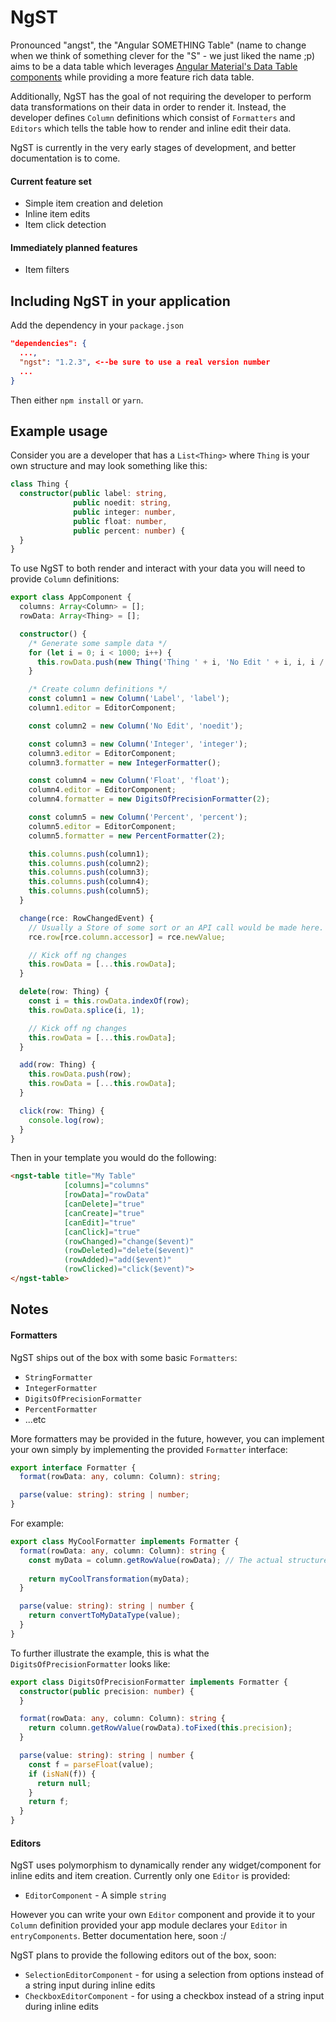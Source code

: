 # NgST

Pronounced "angst",  the "Angular SOMETHING Table" (name to change when we think of something clever for the "S" - we just liked the name ;p) aims to be a data table which leverages [Angular Material's Data Table components](https://material.angular.io/components/table/overview) while providing a more feature rich data table.

Additionally, NgST has the goal of not requiring the developer to perform data transformations on their data in order to render it. Instead, the developer defines `Column` definitions which consist of `Formatters` and `Editors` which tells the table how to render and inline edit their data.

NgST is currently in the very early stages of development, and better documentation is to come.

#### Current feature set
* Simple item creation and deletion
* Inline item edits
* Item click detection

#### Immediately planned features
* Item filters 


## Including NgST in your application

Add the dependency in your `package.json`
```json
"dependencies": {
  ...,
  "ngst": "1.2.3", <--be sure to use a real version number
  ...
}
```

Then either `npm install` or `yarn`.

## Example usage
Consider you are a developer that has a `List<Thing>` where `Thing` is your own structure and may look something like this:
```typescript
class Thing {
  constructor(public label: string,
              public noedit: string,
              public integer: number,
              public float: number,
              public percent: number) {
  }
}
```

To use NgST to both render and interact with your data you will need to provide `Column` definitions:

```typescript
export class AppComponent {
  columns: Array<Column> = [];
  rowData: Array<Thing> = [];

  constructor() {
    /* Generate some sample data */
    for (let i = 0; i < 1000; i++) {
      this.rowData.push(new Thing('Thing ' + i, 'No Edit ' + i, i, i / 29, i / 29));
    }

    /* Create column definitions */
    const column1 = new Column('Label', 'label');
    column1.editor = EditorComponent;

    const column2 = new Column('No Edit', 'noedit');

    const column3 = new Column('Integer', 'integer');
    column3.editor = EditorComponent;
    column3.formatter = new IntegerFormatter();

    const column4 = new Column('Float', 'float');
    column4.editor = EditorComponent;
    column4.formatter = new DigitsOfPrecisionFormatter(2);

    const column5 = new Column('Percent', 'percent');
    column5.editor = EditorComponent;
    column5.formatter = new PercentFormatter(2);

    this.columns.push(column1);
    this.columns.push(column2);
    this.columns.push(column3);
    this.columns.push(column4);
    this.columns.push(column5);
  }

  change(rce: RowChangedEvent) {
    // Usually a Store of some sort or an API call would be made here.
    rce.row[rce.column.accessor] = rce.newValue;

    // Kick off ng changes
    this.rowData = [...this.rowData];
  }

  delete(row: Thing) {
    const i = this.rowData.indexOf(row);
    this.rowData.splice(i, 1);

    // Kick off ng changes
    this.rowData = [...this.rowData];
  }

  add(row: Thing) {
    this.rowData.push(row);
    this.rowData = [...this.rowData];
  }

  click(row: Thing) {
    console.log(row);
  }
}
``` 

Then in your template you would do the following:
```html
<ngst-table title="My Table"
            [columns]="columns"
            [rowData]="rowData"
            [canDelete]="true"
            [canCreate]="true"
            [canEdit]="true"
            [canClick]="true"
            (rowChanged)="change($event)"
            (rowDeleted)="delete($event)"
            (rowAdded)="add($event)"
            (rowClicked)="click($event)">
</ngst-table>
```

## Notes

#### Formatters
NgST ships out of the box with some basic `Formatters`:
* `StringFormatter`
* `IntegerFormatter`
* `DigitsOfPrecisionFormatter`
* `PercentFormatter`
* ...etc

More formatters may be provided in the future, however, you can implement your own simply by implementing the provided `Formatter` interface:

```typescript
export interface Formatter {
  format(rowData: any, column: Column): string;

  parse(value: string): string | number;
}
```

For example:

```typescript
export class MyCoolFormatter implements Formatter {
  format(rowData: any, column: Column): string {
    const myData = column.getRowValue(rowData); // The actual structure or object in your row data at the column specified
    
    return myCoolTransformation(myData);
  }

  parse(value: string): string | number {
    return convertToMyDataType(value);
  }
}
```

To further illustrate the example, this is what the `DigitsOfPrecisionFormatter` looks like:
```typescript
export class DigitsOfPrecisionFormatter implements Formatter {
  constructor(public precision: number) {
  }

  format(rowData: any, column: Column): string {
    return column.getRowValue(rowData).toFixed(this.precision);
  }

  parse(value: string): string | number {
    const f = parseFloat(value);
    if (isNaN(f)) {
      return null;
    }
    return f;
  }
}
```

#### Editors
NgST uses polymorphism to dynamically render any widget/component for inline edits and item creation. Currently only one `Editor` is provided:
* `EditorComponent` - A simple `string`

However you can write your own `Editor` component and provide it to your `Column` definition provided your app module declares your `Editor` in `entryComponents`. Better documentation here, soon :/

NgST plans to provide the following editors out of the box, soon:
* `SelectionEditorComponent` - for using a selection from options instead of a string input during inline edits
* `CheckboxEditorComponent` - for using a checkbox instead of a string input during inline edits

